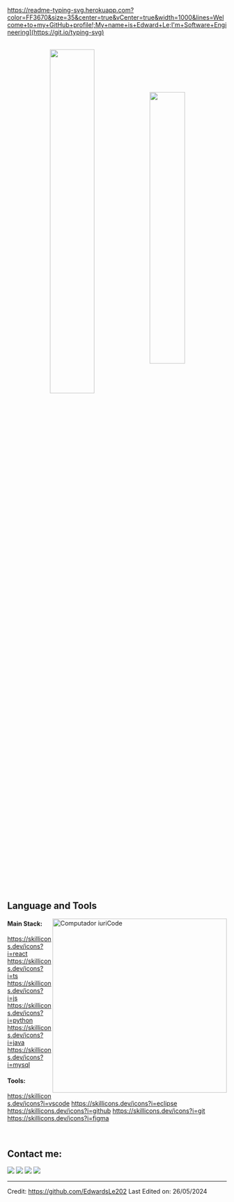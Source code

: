 https://readme-typing-svg.herokuapp.com?color=FF3670&size=35&center=true&vCenter=true&width=1000&lines=Welcome+to+my+GitHub+profile!;My+name+is+Edward+Le;I'm+Software+Engineering](https://git.io/typing-svg)


<br>

<div align="center" style="margin-bottom:200px">
 <img width=45% align="center" src="https://github-readme-stats.vercel.app/api?username=EdwardsLe202&theme=radical&show_icons=true" />
 <img width=40% align="center" src="https://github-readme-stats.vercel.app/api/top-langs/?username=EdwardsLe202&layout=compact&theme=radical" />
</div>


<be>


## Language and Tools

<img src="https://raw.githubusercontent.com/MicaelliMedeiros/micaellimedeiros/master/image/computer-illustration.png" min-width="400px" max-width="400px" width="400px" align="right" alt="Computador iuriCode">

#### Main Stack:
  https://skillicons.dev/icons?i=react
  https://skillicons.dev/icons?i=ts
  https://skillicons.dev/icons?i=js
  https://skillicons.dev/icons?i=python
  https://skillicons.dev/icons?i=java
  https://skillicons.dev/icons?i=mysql

#### Tools:

  https://skillicons.dev/icons?i=vscode
  https://skillicons.dev/icons?i=eclipse
  https://skillicons.dev/icons?i=github
  https://skillicons.dev/icons?i=git
  https://skillicons.dev/icons?i=figma


<br>


## Contact me:
<div>
<a href="" target="_blank"><img loading="lazy" src="https://img.shields.io/badge/Skype-%2300AFF0.svg?style=for-the-badge&logo=Skype&logoColor=white" target="_blank"></a>
<a href="https://t.me/edWards_le" target="_blank"><img loading="lazy" src="https://img.shields.io/badge/Telegram-2CA5E0?style=for-the-badge&logo=telegram&logoColor=white" target="_blank"></a>  
<a href = ""><img loading="lazy" src="https://img.shields.io/badge/Gmail-D14836?style=for-the-badge&logo=gmail&logoColor=white" target="_blank"></a>
<a href="" target="_blank"><img loading="lazy" src="https://img.shields.io/badge/-LinkedIn-%230077B5?style=for-the-badge&logo=linkedin&logoColor=white" target="_blank"></a> 
</div>


------
Credit: https://github.com/EdwardsLe202
Last Edited on: 26/05/2024
